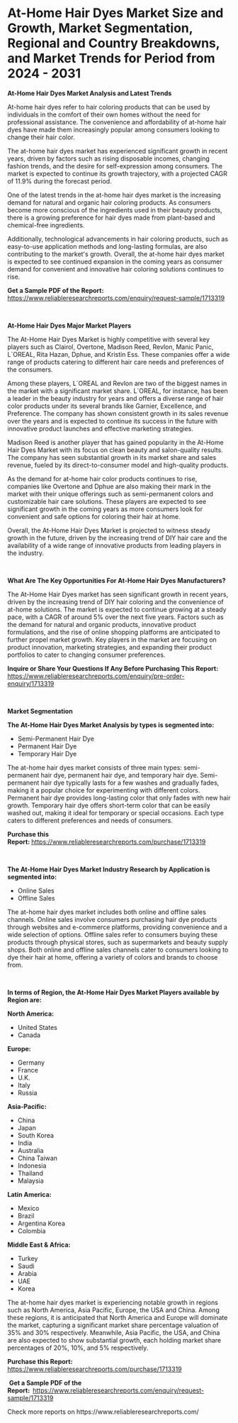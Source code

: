 <p><h1>At-Home Hair Dyes Market Size and Growth, Market Segmentation, Regional and Country Breakdowns, and Market Trends for Period from 2024 -  2031</h1></p><p><strong>At-Home Hair Dyes Market Analysis and Latest Trends</strong></p>
<p><p>At-home hair dyes refer to hair coloring products that can be used by individuals in the comfort of their own homes without the need for professional assistance. The convenience and affordability of at-home hair dyes have made them increasingly popular among consumers looking to change their hair color.</p><p>The at-home hair dyes market has experienced significant growth in recent years, driven by factors such as rising disposable incomes, changing fashion trends, and the desire for self-expression among consumers. The market is expected to continue its growth trajectory, with a projected CAGR of 11.9% during the forecast period.</p><p>One of the latest trends in the at-home hair dyes market is the increasing demand for natural and organic hair coloring products. As consumers become more conscious of the ingredients used in their beauty products, there is a growing preference for hair dyes made from plant-based and chemical-free ingredients.</p><p>Additionally, technological advancements in hair coloring products, such as easy-to-use application methods and long-lasting formulas, are also contributing to the market's growth. Overall, the at-home hair dyes market is expected to see continued expansion in the coming years as consumer demand for convenient and innovative hair coloring solutions continues to rise.</p></p>
<p><strong>Get a Sample PDF of the Report:&nbsp;</strong> <a href="https://www.reliableresearchreports.com/enquiry/request-sample/1713319">https://www.reliableresearchreports.com/enquiry/request-sample/1713319</a></p>
<p>&nbsp;</p>
<p><strong>At-Home Hair Dyes Major Market Players</strong></p>
<p><p>The At-Home Hair Dyes Market is highly competitive with several key players such as Clairol, Overtone, Madison Reed, Revlon, Manic Panic, L`OREAL, Rita Hazan, Dphue, and Kristin Ess. These companies offer a wide range of products catering to different hair care needs and preferences of the consumers.</p><p>Among these players, L`OREAL and Revlon are two of the biggest names in the market with a significant market share. L`OREAL, for instance, has been a leader in the beauty industry for years and offers a diverse range of hair color products under its several brands like Garnier, Excellence, and Preference. The company has shown consistent growth in its sales revenue over the years and is expected to continue its success in the future with innovative product launches and effective marketing strategies.</p><p>Madison Reed is another player that has gained popularity in the At-Home Hair Dyes Market with its focus on clean beauty and salon-quality results. The company has seen substantial growth in its market share and sales revenue, fueled by its direct-to-consumer model and high-quality products.</p><p>As the demand for at-home hair color products continues to rise, companies like Overtone and Dphue are also making their mark in the market with their unique offerings such as semi-permanent colors and customizable hair care solutions. These players are expected to see significant growth in the coming years as more consumers look for convenient and safe options for coloring their hair at home.</p><p>Overall, the At-Home Hair Dyes Market is projected to witness steady growth in the future, driven by the increasing trend of DIY hair care and the availability of a wide range of innovative products from leading players in the industry.</p></p>
<p>&nbsp;</p>
<p><strong>What Are The Key Opportunities For At-Home Hair Dyes Manufacturers?</strong></p>
<p><p>The At-Home Hair Dyes market has seen significant growth in recent years, driven by the increasing trend of DIY hair coloring and the convenience of at-home solutions. The market is expected to continue growing at a steady pace, with a CAGR of around 5% over the next five years. Factors such as the demand for natural and organic products, innovative product formulations, and the rise of online shopping platforms are anticipated to further propel market growth. Key players in the market are focusing on product innovation, marketing strategies, and expanding their product portfolios to cater to changing consumer preferences.</p></p>
<p><strong>Inquire or Share Your Questions If Any Before Purchasing This Report:</strong> <a href="https://www.reliableresearchreports.com/enquiry/pre-order-enquiry/1713319">https://www.reliableresearchreports.com/enquiry/pre-order-enquiry/1713319</a></p>
<p>&nbsp;</p>
<p><strong>Market Segmentation</strong></p>
<p><strong>The At-Home Hair Dyes Market Analysis by types is segmented into:</strong></p>
<p><ul><li>Semi-Permanent Hair Dye</li><li>Permanent Hair Dye</li><li>Temporary Hair Dye</li></ul></p>
<p><p>The at-home hair dyes market consists of three main types: semi-permanent hair dye, permanent hair dye, and temporary hair dye. Semi-permanent hair dye typically lasts for a few washes and gradually fades, making it a popular choice for experimenting with different colors. Permanent hair dye provides long-lasting color that only fades with new hair growth. Temporary hair dye offers short-term color that can be easily washed out, making it ideal for temporary or special occasions. Each type caters to different preferences and needs of consumers.</p></p>
<p><strong>Purchase this Report:&nbsp;</strong><a href="https://www.reliableresearchreports.com/purchase/1713319">https://www.reliableresearchreports.com/purchase/1713319</a></p>
<p>&nbsp;</p>
<p><strong>The At-Home Hair Dyes Market Industry Research by Application is segmented into:</strong></p>
<p><ul><li>Online Sales</li><li>Offline Sales</li></ul></p>
<p><p>The at-home hair dyes market includes both online and offline sales channels. Online sales involve consumers purchasing hair dye products through websites and e-commerce platforms, providing convenience and a wide selection of options. Offline sales refer to consumers buying these products through physical stores, such as supermarkets and beauty supply shops. Both online and offline sales channels cater to consumers looking to dye their hair at home, offering a variety of colors and brands to choose from.</p></p>
<p>&nbsp;</p>
<p><strong>In terms of Region, the At-Home Hair Dyes Market Players available by Region are:</strong></p>
<p>
    <p> <strong> North America: </strong>
        <ul>
            <li>United States</li>
            <li>Canada</li>
        </ul>
        </p> 
    <p> <strong> Europe: </strong>
        <ul>
            <li>Germany</li>
            <li>France</li>
            <li>U.K.</li>
            <li>Italy</li>
            <li>Russia</li>
        </ul>
        </p> 
    <p> <strong> Asia-Pacific: </strong>
        <ul>
            <li>China</li>
            <li>Japan</li>
            <li>South Korea</li>
            <li>India</li>
            <li>Australia</li>
            <li>China Taiwan</li>
            <li>Indonesia</li>
            <li>Thailand</li>
            <li>Malaysia</li>
        </ul>
        </p> 
    <p> <strong> Latin America: </strong>
        <ul>
            <li>Mexico</li>
            <li>Brazil</li>
            <li>Argentina Korea</li>
            <li>Colombia</li>
        </ul>
        </p> 
    <p> <strong> Middle East & Africa: </strong>
        <ul>
            <li>Turkey</li>
            <li>Saudi</li>
            <li>Arabia</li>
            <li>UAE</li>
            <li>Korea</li>
        </ul>
    </p>
    </p>
<p><p>The at-home hair dyes market is experiencing notable growth in regions such as North America, Asia Pacific, Europe, the USA and China. Among these regions, it is anticipated that North America and Europe will dominate the market, capturing a significant market share percentage valuation of 35% and 30% respectively. Meanwhile, Asia Pacific, the USA, and China are also expected to show substantial growth, each holding market share percentages of 20%, 10%, and 5% respectively.</p></p>
<p><strong>Purchase this Report: </strong><a href="https://www.reliableresearchreports.com/purchase/1713319">https://www.reliableresearchreports.com/purchase/1713319</a></p>
<p>&nbsp;<strong>Get a Sample PDF of the Report:&nbsp;&nbsp;</strong><a href="https://www.reliableresearchreports.com/enquiry/request-sample/1713319">https://www.reliableresearchreports.com/enquiry/request-sample/1713319</a></p>
<p><strong></strong></p>
<p>Check more reports on https://www.reliableresearchreports.com/</p>